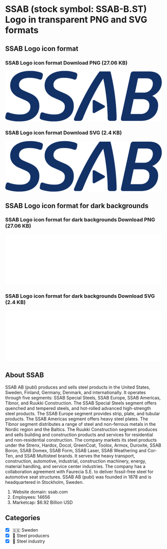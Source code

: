 # SSAB (stock symbol: SSAB-B.ST) Logo in transparent PNG and SVG formats

## SSAB Logo icon format

### SSAB Logo icon format Download PNG (27.06 KB)

![SSAB Logo icon format Download PNG (27.06 KB)](/img/orig/SSAB-B.ST-c6e99d5d.png)

### SSAB Logo icon format Download SVG (2.4 KB)

![SSAB Logo icon format Download SVG (2.4 KB)](/img/orig/SSAB-B.ST-99c074c7.svg)

## SSAB Logo icon format for dark backgrounds

### SSAB Logo icon format for dark backgrounds Download PNG (27.06 KB)

![SSAB Logo icon format for dark backgrounds Download PNG (27.06 KB)](/img/orig/SSAB-B.ST.D-dae6f174.png)

### SSAB Logo icon format for dark backgrounds Download SVG (2.4 KB)

![SSAB Logo icon format for dark backgrounds Download SVG (2.4 KB)](/img/orig/SSAB-B.ST.D-e7e1113a.svg)

## About SSAB

SSAB AB (publ) produces and sells steel products in the United States, Sweden, Finland, Germany, Denmark, and internationally. It operates through five segments: SSAB Special Steels, SSAB Europe, SSAB Americas, Tibnor, and Ruukki Construction. The SSAB Special Steels segment offers quenched and tempered steels, and hot-rolled advanced high-strength steel products. The SSAB Europe segment provides strip, plate, and tubular products. The SSAB Americas segment offers heavy steel plates. The Tibnor segment distributes a range of steel and non-ferrous metals in the Nordic region and the Baltics. The Ruukki Construction segment produces and sells building and construction products and services for residential and non-residential construction. The company markets its steel products under the Strenx, Hardox, Docol, GreenCoat, Toolox, Armox, Duroxite, SSAB Boron, SSAB Domex, SSAB Form, SSAB Laser, SSAB Weathering and Cor-Ten, and SSAB Multisteel brands. It serves the heavy transport, construction, automotive, industrial, construction machinery, energy, material handling, and service center industries. The company has a collaboration agreement with Faurecia S.E. to deliver fossil-free steel for automotive seat structures. SSAB AB (publ) was founded in 1878 and is headquartered in Stockholm, Sweden.

1. Website domain: ssab.com
2. Employees: 14656
3. Marketcap: $6.92 Billion USD


## Categories
- [x] 🇸🇪 Sweden
- [x] 🔩 Steel producers
- [x] 🔩 Steel industry
